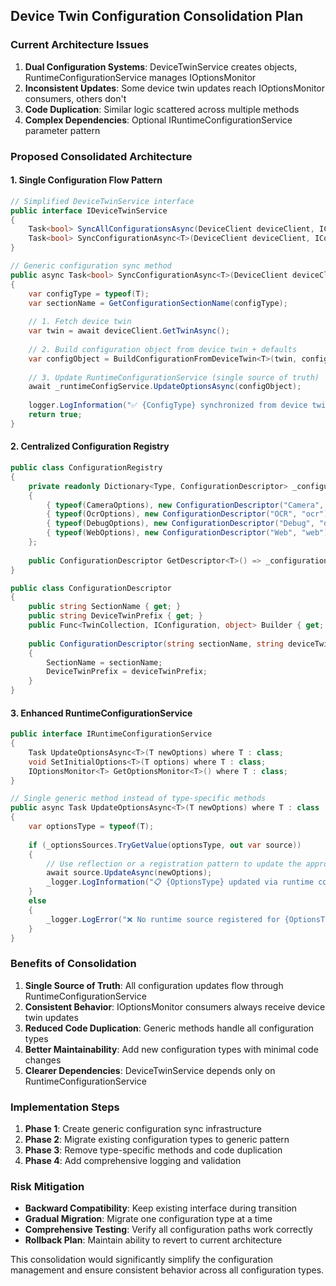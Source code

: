 ## Device Twin Configuration Consolidation Plan

### Current Architecture Issues

1. **Dual Configuration Systems**: DeviceTwinService creates objects, RuntimeConfigurationService manages IOptionsMonitor
2. **Inconsistent Updates**: Some device twin updates reach IOptionsMonitor consumers, others don't
3. **Code Duplication**: Similar logic scattered across multiple methods
4. **Complex Dependencies**: Optional IRuntimeConfigurationService parameter pattern

### Proposed Consolidated Architecture

#### 1. Single Configuration Flow Pattern
```csharp
// Simplified DeviceTwinService interface
public interface IDeviceTwinService
{
    Task<bool> SyncAllConfigurationsAsync(DeviceClient deviceClient, IConfiguration configuration, ILogger logger);
    Task<bool> SyncConfigurationAsync<T>(DeviceClient deviceClient, IConfiguration configuration, ILogger logger) where T : class;
}

// Generic configuration sync method
public async Task<bool> SyncConfigurationAsync<T>(DeviceClient deviceClient, IConfiguration configuration, ILogger logger) where T : class
{
    var configType = typeof(T);
    var sectionName = GetConfigurationSectionName(configType);
    
    // 1. Fetch device twin
    var twin = await deviceClient.GetTwinAsync();
    
    // 2. Build configuration object from device twin + defaults
    var configObject = BuildConfigurationFromDeviceTwin<T>(twin, configuration, sectionName);
    
    // 3. Update RuntimeConfigurationService (single source of truth)
    await _runtimeConfigService.UpdateOptionsAsync(configObject);
    
    logger.LogInformation("✅ {ConfigType} synchronized from device twin", configType.Name);
    return true;
}
```

#### 2. Centralized Configuration Registry
```csharp
public class ConfigurationRegistry
{
    private readonly Dictionary<Type, ConfigurationDescriptor> _configurations = new()
    {
        { typeof(CameraOptions), new ConfigurationDescriptor("Camera", "camera") },
        { typeof(OcrOptions), new ConfigurationDescriptor("OCR", "ocr") },
        { typeof(DebugOptions), new ConfigurationDescriptor("Debug", "debug") },
        { typeof(WebOptions), new ConfigurationDescriptor("Web", "web") }
    };
    
    public ConfigurationDescriptor GetDescriptor<T>() => _configurations[typeof(T)];
}

public class ConfigurationDescriptor
{
    public string SectionName { get; }
    public string DeviceTwinPrefix { get; }
    public Func<TwinCollection, IConfiguration, object> Builder { get; }
    
    public ConfigurationDescriptor(string sectionName, string deviceTwinPrefix)
    {
        SectionName = sectionName;
        DeviceTwinPrefix = deviceTwinPrefix;
    }
}
```

#### 3. Enhanced RuntimeConfigurationService
```csharp
public interface IRuntimeConfigurationService
{
    Task UpdateOptionsAsync<T>(T newOptions) where T : class;
    void SetInitialOptions<T>(T options) where T : class;
    IOptionsMonitor<T> GetOptionsMonitor<T>() where T : class;
}

// Single generic method instead of type-specific methods
public async Task UpdateOptionsAsync<T>(T newOptions) where T : class
{
    var optionsType = typeof(T);
    
    if (_optionsSources.TryGetValue(optionsType, out var source))
    {
        // Use reflection or a registration pattern to update the appropriate source
        await source.UpdateAsync(newOptions);
        _logger.LogInformation("📋 {OptionsType} updated via runtime configuration", optionsType.Name);
    }
    else
    {
        _logger.LogError("❌ No runtime source registered for {OptionsType}", optionsType.Name);
    }
}
```

### Benefits of Consolidation

1. **Single Source of Truth**: All configuration updates flow through RuntimeConfigurationService
2. **Consistent Behavior**: IOptionsMonitor consumers always receive device twin updates
3. **Reduced Code Duplication**: Generic methods handle all configuration types
4. **Better Maintainability**: Add new configuration types with minimal code changes
5. **Clearer Dependencies**: DeviceTwinService depends only on RuntimeConfigurationService

### Implementation Steps

1. **Phase 1**: Create generic configuration sync infrastructure
2. **Phase 2**: Migrate existing configuration types to generic pattern
3. **Phase 3**: Remove type-specific methods and code duplication
4. **Phase 4**: Add comprehensive logging and validation

### Risk Mitigation

- **Backward Compatibility**: Keep existing interface during transition
- **Gradual Migration**: Migrate one configuration type at a time
- **Comprehensive Testing**: Verify all configuration paths work correctly
- **Rollback Plan**: Maintain ability to revert to current architecture

This consolidation would significantly simplify the configuration management and ensure consistent behavior across all configuration types.
